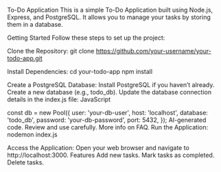 To-Do Application
This is a simple To-Do Application built using Node.js, Express, and PostgreSQL. It allows you to manage your tasks by storing them in a database.

Getting Started
Follow these steps to set up the project:

Clone the Repository:
git clone https://github.com/your-username/your-todo-app.git

Install Dependencies:
cd your-todo-app
npm install

Create a PostgreSQL Database:
Install PostgreSQL if you haven’t already.
Create a new database (e.g., todo_db).
Update the database connection details in the index.js file:
JavaScript

const db = new Pool({
  user: 'your-db-user',
  host: 'localhost',
  database: 'todo_db',
  password: 'your-db-password',
  port: 5432,
});
AI-generated code. Review and use carefully. More info on FAQ.
Run the Application:
nodemon index.js

Access the Application: Open your web browser and navigate to http://localhost:3000.
Features
Add new tasks.
Mark tasks as completed.
Delete tasks.
